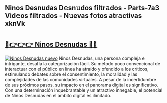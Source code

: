 ## Ninos Desnudas D𝚎sn𝚞dos filtr𝚊dos - Parts-7a3 Vid𝚎os filtr𝚊dos - N𝚞evas f𝚘tos atr𝚊ctivas xknVk

# <h2><a href="http://mb3pcmx.tromn.icu/?c=Ninos+Desnudas">🔗👉👉👉 Ninos Desnudas 🔗🔗</a></h2>

[![Ninos Desnudas nuevo](https://i.imgur.com/pEAQMta.gif)](http://mb3pcmx.tromn.icu/?c=Ninos+Desnudas)
Ninos Desnudas, una persona compleja e intrigante, desafía la categorización fácil. Su método poco convencional de interactuar con el público en línea ha atraído y ofendido a los críticos, estimulando debates sobre el consentimiento, la moralidad y las complejidades de las comunidades virtuales. A pesar de la incertidumbre de sus próximos pasos, su impacto en el panorama digital es significativo. Con una determinación inquebrantable y un atractivo innegable, el potencial de Ninos Desnudas en el ámbito digital es ilimitado.
